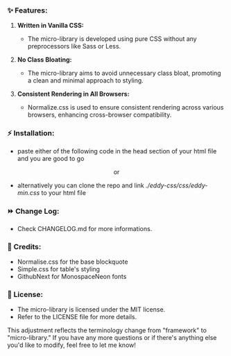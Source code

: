 ### ✨ Features:

1. **Written in Vanilla CSS:**
   - The micro-library is developed using pure CSS without any preprocessors like Sass or Less.

2. **No Class Bloating:**
   - The micro-library aims to avoid unnecessary class bloat, promoting a clean and minimal approach to styling.

3. **Consistent Rendering in All Browsers:**
   - Normalize.css is used to ensure consistent rendering across various browsers, enhancing cross-browser compatibility.

### ⚡️ Installation:

- paste either of the following code in the head section of your html file and you are good to go
<blockquote><link rel="stylesheet" href="https://cdn.jsdelivr.net/gh/niiirav/eddy-css@main/css/eddy.min.css"></blockquote>
<center>or</center>
<blockquote><link rel="stylesheet" href="https://cdn.jsdelivr.net/gh/niiirav/eddy-css@main/css/eddy.min.css"></blockquote>

- alternatively you can clone the repo and link *./eddy-css/css/eddy-min.css* to your html file

### ⏩ Change Log:

- Check CHANGELOG.md for more informations.

### 🙏 Credits:

- <a link="https://github.com/necolas/normalize.css/"> Normalise.css </a> for the base blockquote
- <a link="https://github.com/kevquirk/simple.css"> Simple.css</a> for table's styling
- <a link="https://github.com/githubnext/monaspace"> GithubNext </a> for MonospaceNeon fonts 

### 📄 License:

- The micro-library is licensed under the MIT license.
- Refer to the LICENSE file for more details.

This adjustment reflects the terminology change from "framework" to "micro-library." If you have any more questions or if there's anything else you'd like to modify, feel free to let me know!
